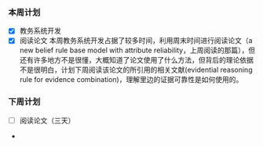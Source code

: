### 本周计划
- [X] 教务系统开发
- [X] 阅读论文
本周教务系统开发占据了较多时间，利用周末时间进行阅读论文（a new belief rule base model with attribute reliability，上周阅读的那篇），但还有许多地方不是很懂，大概知道了论文使用了什么方法，但背后的理论依据不是很明白，计划下周阅读该论文的所引用的相关文献(evidential reasoning rule for evidence combination)，理解里边的证据可靠性是如何使用的。
### 下周计划
- [ ] 阅读论文（三天）
- 
